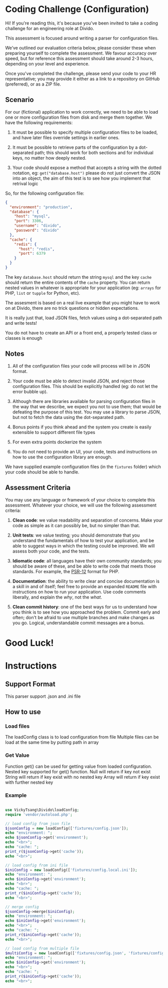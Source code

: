 # Coding Challenge (Configuration)
Hi! If you're reading this, it's because you've been invited to take 
a coding challenge for an engineering role at Divido.

This assessment is focused around writing a parser for configuration 
files.

We’ve outlined our evaluation criteria below, please consider these when 
preparing yourself to complete the assessment. We favour accuracy over 
speed, but for reference this assessment should take around 2-3 hours, 
depending on your level and experience. 

Once you've completed the challenge, please send your code to your HR 
representative; you may provide it either as a link to a repository on 
GitHub (preferred), or as a ZIP file.


## Scenario

For our (fictional) application to work correctly, we need to
be able to load one or more configuration files from disk and
merge them together. We have the following requirements:

1. It must be possible to specify multiple configuration files
   to be loaded, and have later files override settings
   in earlier ones.

2. It must be possible to retrieve parts of the configuration
   by a dot-separated path; this should work for both sections
   and for individual keys, no matter how deeply nested.
   
3. Your code should expose a method that accepts a string with 
   the dotted notation, eg: `get("database.host")` please do not 
   just convert the JSON into an object, the aim of this test is
   to see how you implement that retrival logic
   
So, for the following configuration file:
```json
{
  "environment": "production",
  "database": {
    "host": "mysql",
    "port": 3306,
    "username": "divido",
    "password": "divido"
  },
  "cache": {
    "redis": {
      "host": "redis",
      "port": 6379
    }
  }
}
```

The key `database.host` should return the string `mysql` and the key `cache` should return the entire contents of the `cache` property.
You can return nested values in whatever is appropriate for your application (eg: `arrays` for PHP, `list` or `tupple` for Python, etc).


The assesment is based on a real live example that you might have to work on at Divido, there are no trick questions or hidden expectations.

It is really just that, load JSON files, fetch values using a dot-separated path and write tests!

You do not have to create an API or a front end, a properly tested class or classes is enough

## Notes

1. All of the configuration files your code will process will
   be in JSON format.

2. Your code must be able to detect invalid JSON, and reject
   those configuration files. This should be explicitly handled
   (eg: do not let the error bubble up).

3. Although there are libraries available for parsing configuration
   files in the way that we describe, we expect you not to use them;
   that would be defeating the purpose of this test. You may use a
   library to parse JSON, but not to fetch the data using the
   dot-separated path.

4. Bonus points if you think ahead and the system you create is easily extensible to support different file types

5. For even extra points dockerize the system 

7. You do not need to provide an UI, your code, tests and instructions
   on how to use the configuration library are enough.

We have supplied example configuration files (in the `fixtures`
folder) which your code should be able to handle.

## Assessment Criteria

You may use any language or framework of your choice to complete this
assessment. Whatever your choice, we will use the following assessment
criteria:

1. **Clean code**: we value readability and separation of concerns. Make
   your code as simple as it can possibly be, but no simpler than that.

2. **Unit tests**: we value testing; you should demonstrate that you
   understand the fundamentals of how to test your application, and be
   able to suggest ways in which the testing could be improved. We will
   assess both your code, and the tests.

3. **Idiomatic code**: all languages have their own community standards;
   you should be aware of these, and be able to write code that meets those
   standards. For example, the [PSR-12](https://www.php-fig.org/psr/psr-12/) format for PHP.

4. **Documentation**: the ability to write clear and concise documentation
   is a skill in and of itself; feel free to provide an expanded `README`
   file with instructions on how to run your application. Use code comments
   liberally, and explain the _why_, not the _what_.

5. **Clean commit history**: one of the best ways for us to understand how
   you think is to see how you approached the problem. Commit early and often;
   don't be afraid to use multiple branches and make changes as you go.
   Logical, understandable commit messages are a bonus.

# Good Luck!

# Instructions

## Support Format
This parser support .json and .ini file

## How to use

### Load files
The loadConfig class is to load configuration from file
Multiple files can be load at the same time by putting path in array

### Get Value
Function get() can be used for getting value from loaded configuration.
Nested key supported for get() function.
Null will return if key not exist
String will return if key exist with no nested key
Array will return if key exist with further nested key

### Example
```php

use VickyTsang\Divido\loadConfig;
require 'vendor/autoload.php';

// load config from json file
$jsonConfig = new loadConfig(['fixtures/config.json']);
echo "environment: ";
echo $jsonConfig->get('environment');
echo "<br>";
echo "cache: ";
print_r($jsonConfig->get('cache'));
echo "<br>";

// load config from ini file
$iniConfig = new loadConfig(['fixtures/config.local.ini']);
echo "environment: ";
echo $iniConfig->get('environment');
echo "<br>";
echo "cache: ";
print_r($iniConfig->get('cache'));
echo "<br>";

// merge config
$jsonConfig->merge($iniConfig);
echo "environment: ";
echo $iniConfig->get('environment');
echo "<br>";
echo "cache: ";
print_r($iniConfig->get('cache'));
echo "<br>";

// load config from multiple file
$multiConfig = new loadConfig(['fixtures/config.json', 'fixtures/config.local.ini']);
echo "environment: ";
echo $iniConfig->get('environment');
echo "<br>";
echo "cache: ";
print_r($iniConfig->get('cache'));
echo "<br>";
```